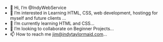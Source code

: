 - 👋 Hi, I’m @IndyWebService
- 👀 I’m interested in Learning HTML, CSS, web development, hostingg for myself and future clients ...
- 🌱 I’m currently learning HTML and CSS...
- 💞️ I’m looking to collaborate on Beginner Projects...
- 📫 How to reach me jim@indytaylormaid.com...

<!---
IndyWebService/IndyWebService is a ✨ special ✨ repository because its `README.md` (this file) appears on your GitHub profile.
You can click the Preview link to take a look at your changes.
--->
